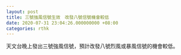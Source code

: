 ```yaml
---
layout: post
title: 三號強風信號生效　改發八號信號機會較低
date: 2020-07-31 23:04:26.000000000 +08:00
categories: rthk
---
```


天文台晚上發出三號強風信號，預計改發八號烈風或暴風信號的機會較低。
